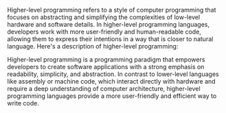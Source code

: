 Higher-level programming refers to a style of computer programming that focuses on abstracting and simplifying the complexities of low-level hardware and software details. In higher-level programming languages, developers work with more user-friendly and human-readable code, allowing them to express their intentions in a way that is closer to natural language. Here's a description of higher-level programming:

Higher-level programming is a programming paradigm that empowers developers to create software applications with a strong emphasis on readability, simplicity, and abstraction. In contrast to lower-level languages like assembly or machine code, which interact directly with hardware and require a deep understanding of computer architecture, higher-level programming languages provide a more user-friendly and efficient way to write code.
